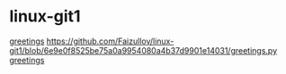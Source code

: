 # linux-git1
[greetings](greetings.py)
https://github.com/Faizullov/linux-git1/blob/6e9e0f8525be75a0a9954080a4b37d9901e14031/greetings.py
[greetings](greetings.py)  
